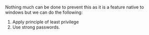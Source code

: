 Nothing much can be done to prevent this as it is a feature native to windows but we can do the following:
1. Apply principle of least privilege
2. Use strong passwords.
